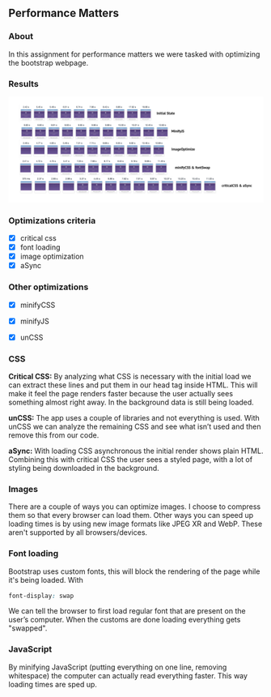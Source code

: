 ## Performance Matters

### About
In this assignment for performance matters we were tasked with optimizing the bootstrap webpage.

### Results
![](https://github.com/jajan20/performance-matters/blob/master/speedChanges.jpg)

### Optimizations criteria
- [x] critical css
- [x] font loading
- [x] image optimization
- [x] aSync

### Other optimizations
- [x] minifyCSS
- [x] minifyJS
- [x] unCSS




### CSS
**Critical CSS:**
By analyzing what CSS is necessary with the initial load we can extract these lines and put them in our head tag inside HTML. This will make it feel the page renders faster because the user actually sees something almost right away. In the background data is still being loaded.

**unCSS:** 
The app uses a couple of libraries and not everything is used. With unCSS we can analyze the remaining CSS and see what isn’t used and then remove this from our code.

**aSync:** 
With loading CSS asynchronous the initial render shows plain HTML. Combining this with critical CSS the user sees a styled page, with a lot of styling being downloaded in the background.

### Images
There are a couple of ways you can optimize images. I choose to compress them so that every browser can load them. Other ways you can speed up loading times is by using new image formats like JPEG XR and WebP. These aren't supported by all browsers/devices.

### Font loading
Bootstrap uses custom fonts, this will block the rendering of the page while it's being loaded. With 

``` css
font-display: swap
```
We can tell the browser to first load regular font that are present on the user’s computer. When the customs are done loading everything gets "swapped".

### JavaScript
By minifying JavaScript (putting everything on one line, removing whitespace) the computer can actually read everything faster. This way loading times are sped up.



